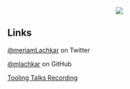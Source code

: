 
<p align="center">
  <img src="https://i.imgur.com/GrIGMo1.jpg"/>
</p>

## Links

[@meriamLachkar](https://twitter.com/meriamLachkar) on Twitter

[@mlachkar](https://github.com/mlachkar) on GitHub

[Tooling Talks Recording](https://youtu.be/VVKBoSryJFg)
